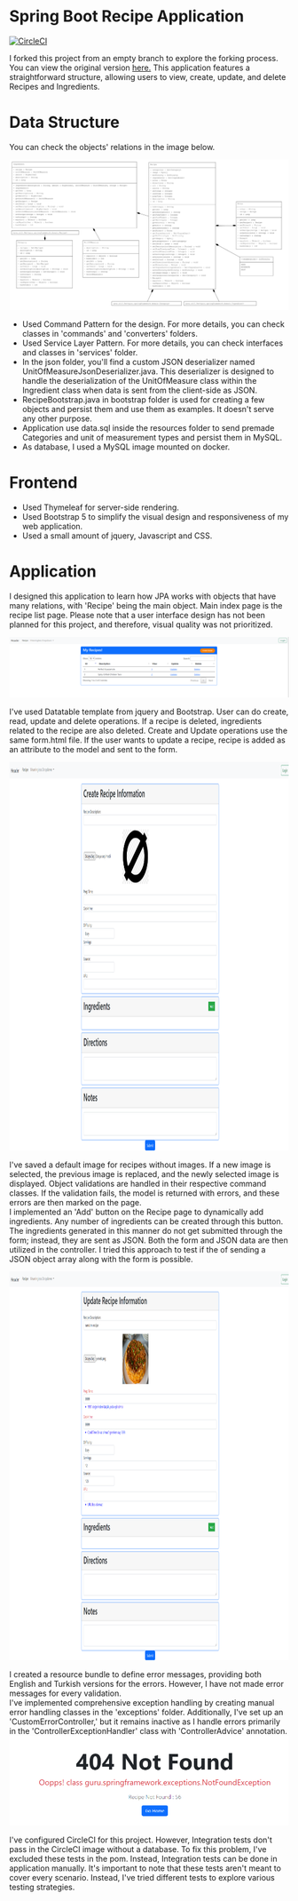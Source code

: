 # Spring Boot Recipe Application

[![CircleCI](https://circleci.com/gh/bbmenevse/spring5-recipe-app.svg?style=svg)](https://circleci.com/gh/bbmenevse/spring5-recipe-app)

I forked this project from an empty branch to explore the forking process. You can view the original version [here.](https://github.com/springframeworkguru/spring5-recipe-app)
This application features a straightforward structure, allowing users to view, create, update, and delete Recipes and Ingredients.

# Data Structure

You can check the objects' relations in the image below.

![Data Structure Image](src/main/resources/static/images/recipe_structure.png)

- Used Command Pattern for the design. For more details, you can check classes in 'commands' and 'converters' folders. 
- Used Service Layer Pattern. For more details, you can check interfaces and classes in 'services' folder. 
- In the json folder, you'll find a custom JSON deserializer named UnitOfMeasureJsonDeserializer.java. This deserializer is designed to handle the deserialization of the UnitOfMeasure class within the Ingredient class when data is sent from the client-side as JSON.
- RecipeBootstrap.java in bootstrap folder is used for creating a few objects and persist them and use them as examples. It doesn't serve any other purpose.
- Application use data.sql inside the resources folder to send premade Categories and unit of measurement types and persist them in MySQL.
- As database, I used a MySQL image mounted on docker.

# Frontend

- Used Thymeleaf for server-side rendering.
- Used Bootstrap 5 to simplify the visual design and responsiveness of my web application.  
- Used a small amount of jquery, Javascript and CSS.

# Application

I designed this application to learn how JPA works with objects that have many relations, with 'Recipe' being the main object. Main index page is the recipe list page. Please note that a user interface design has not been planned for this project, and therefore, visual quality was not prioritized.

![Recipe View Page](src/main/resources/static/images/recipe_page.png)

I've used Datatable template from jquery and Bootstrap. User can do create, read, update and delete operations. If a recipe is deleted, ingredients related to the recipe are also deleted. Create and Update operations use the same form.html file. If the user wants to update a recipe, recipe is added as an attribute to the model and sent to the form.

<img src="src/main/resources/static/images/recipe_create.png" alt="Recipe Create Page" height="700" />

I've saved a default image for recipes without images. If a new image is selected, the previous image is replaced, and the newly selected image is displayed. Object validations are handled in their respective command classes. If the validation fails, the model is returned with errors, and these errors are then marked on the page.   
I implemented an 'Add' button on the Recipe page to dynamically add ingredients. Any number of ingredients can be created through this button. The ingredients generated in this manner do not get submitted through the form; instead, they are sent as JSON. Both the form and JSON data are then utilized in the controller. I tried this approach to test if the of sending a JSON object array along with the form is possible.  

<img src="src/main/resources/static/images/recipe_update.png" alt="Recipe Update Page" height="700" />

I created a resource bundle to define error messages, providing both English and Turkish versions for the errors. However, I have not made error messages for every validation.  
I've implemented comprehensive exception handling by creating manual error handling classes in the 'exceptions' folder. Additionally, I've set up an 'CustomErrorController,' but it remains inactive as I handle errors primarily in the 'ControllerExceptionHandler' class with 'ControllerAdvice' annotation.
![Recipe View Page](src/main/resources/static/images/error_handling.png)

I've configured CircleCI for this project. However, Integration tests don't pass in the CircleCI image without a database. To fix this problem, I've excluded these tests in the pom. Instead, Integration tests can be done in application manually. It's important to note that these tests aren't meant to cover every scenario. Instead, I've tried different tests to explore various testing strategies.